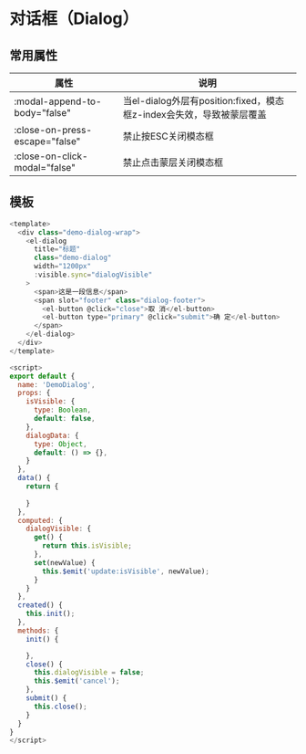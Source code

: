 # 对话框（Dialog）

## 常用属性

|属性|说明|
|---|---|
|:modal-append-to-body="false"| 当el-dialog外层有position:fixed，模态框z-index会失效，导致被蒙层覆盖 |
|:close-on-press-escape="false"| 禁止按ESC关闭模态框 |
|:close-on-click-modal="false"| 禁止点击蒙层关闭模态框 |

## 模板

```javascript
<template>
  <div class="demo-dialog-wrap">
    <el-dialog
      title="标题"
      class="demo-dialog"
      width="1200px"
      :visible.sync="dialogVisible"
    >
      <span>这是一段信息</span>
      <span slot="footer" class="dialog-footer">
        <el-button @click="close">取 消</el-button>
        <el-button type="primary" @click="submit">确 定</el-button>
      </span>
    </el-dialog>
  </div>
</template>

<script>
export default {
  name: 'DemoDialog',
  props: {
    isVisible: {
      type: Boolean,
      default: false,
    },
    dialogData: {
      type: Object,
      default: () => {},
    }
  },
  data() {
    return {
      
    }
  },
  computed: {
    dialogVisible: {
      get() {
        return this.isVisible;
      },
      set(newValue) {
        this.$emit('update:isVisible', newValue);
      }
    }
  },
  created() {
    this.init();
  },
  methods: {
    init() {

    },
    close() {
      this.dialogVisible = false;
      this.$emit('cancel');
    },
    submit() {
      this.close();
    }
  }
}
</script>
```


